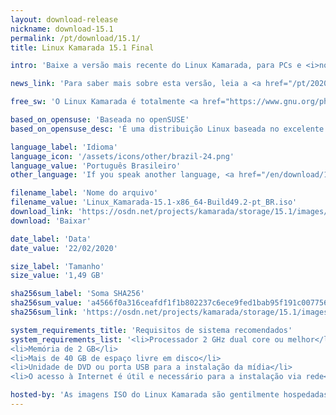 ```yaml
---
layout: download-release
nickname: download-15.1
permalink: /pt/download/15.1/
title: Linux Kamarada 15.1 Final

intro: 'Baixe a versão mais recente do Linux Kamarada, para PCs e <i>notebooks</i>.'

news_link: 'Para saber mais sobre esta versão, leia a <a href="/pt/2020/02/24/kamarada-15.1-vem-com-tudo-que-voce-precisa-para-usar-o-linux-no-dia-a-dia/">notícia de lançamento</a>.'

free_sw: 'O Linux Kamarada é totalmente <a href="https://www.gnu.org/philosophy/free-sw.pt-br.html"><strong>livre</strong></a> para baixar, usar e compartilhar.'

based_on_opensuse: 'Baseada no openSUSE'
based_on_opensuse_desc: 'É uma distribuição Linux baseada no excelente <a href="/pt/2019/05/22/comunidade-opensuse-lanca-a-versao-15-1-da-distribuicao-leap">openSUSE Leap</a> — distribuição híbrida de empresa e comunidade do <a href="http://opensuse.org">openSUSE</a> — e contém personalizações.'

language_label: 'Idioma'
language_icon: '/assets/icons/other/brazil-24.png'
language_value: 'Português Brasileiro'
other_language: 'If you speak another language, <a href="/en/download/15.1">click here</a>.'

filename_label: 'Nome do arquivo'
filename_value: 'Linux_Kamarada-15.1-x86_64-Build49.2-pt_BR.iso'
download_link: 'https://osdn.net/projects/kamarada/storage/15.1/images/iso/Linux_Kamarada-15.1-x86_64-Build49.2-pt_BR.iso'
download: 'Baixar'

date_label: 'Data'
date_value: '22/02/2020'

size_label: 'Tamanho'
size_value: '1,49 GB'

sha256sum_label: 'Soma SHA256'
sha256sum_value: 'a4566f0a316ceafdf1f1b802237c6ece9fed1bab95f191c00775669a573362b0'
sha256sum_link: 'https://osdn.net/projects/kamarada/storage/15.1/images/iso/Linux_Kamarada-15.1-x86_64-Build49.2-pt_BR.iso.sha256'

system_requirements_title: 'Requisitos de sistema recomendados'
system_requirements_list: '<li>Processador 2 GHz dual core ou melhor</li>
<li>Memória de 2 GB</li>
<li>Mais de 40 GB de espaço livre em disco</li>
<li>Unidade de DVD ou porta USB para a instalação da mídia</li>
<li>O acesso à Internet é útil e necessário para a instalação via rede</li>'

hosted-by: 'As imagens ISO do Linux Kamarada são gentilmente hospedadas pela'
---
```

